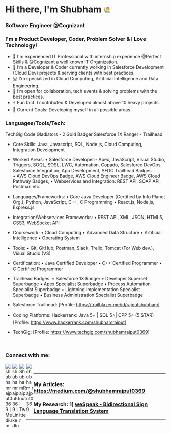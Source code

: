 # Hi there, I'm Shubham <img alt="https://github.com/shubhamrajput0369/requiredstuff/blob/main/boy_waving_hand.gif" width="22px" src="https://github.com/shubhamrajput0369/requiredstuff/blob/main/boy_waving_hand.gif" />

### Software Engineer @Cognizant
### I'm a Product Developer, Coder, Problem Solver & I Love Technology! 

- 🔭 I'm experienced IT Professional with internship experience @Perfect Skills & @Cognizant a well known IT Organization.
- 🌱 I’m a Developer & Coder currently working in Salesforce Development (Cloud Dev) projects & serving clients with best practices.
- 💻 I'm specialized in Cloud Computing, Artificial Intelligence and Data Engineering.
- 👯 I’m open for collaboration, tech events & solving problems with the best practices.
- ⚡ Fun fact: I contributed & Developed almost above 10 heavy projects.
- 🥅 Current Goals: Developing myself in all possible areas.




### Languages/Tools/Tech:
TechGig Code Gladiators - 2 Gold Badger
Salesforce 1X Ranger - Trailhead

- Core Skills: Java, Javascript, SQL, Node.js, Cloud Computing, Integration Development

- Worked Areas:
• Salesforce Developer:- Apex, JavaScript, Visual Studio, Triggers, SOQL, SOSL, LWC, Automation, Copado, Salesforce DevOps, Salesforce Integration, App Development, SFDC Trailhead Badges </br>
• AWS Cloud DevOps Badge, AWS Cloud Engineer Badge, AWS Cloud Pathway Badges,
• Webservices and Integration: REST API, SOAP API, Postman etc.

- Languages/Frameworks:
• Core Java Developer (Certified by Info Planet Org.), Python, JavaScript, C++, C Programming
• React.js, Node.js, Express.js 

- Integration/Webservices Frameworks:
• REST API, XML, JSON, HTML5, CSS3, WebSocket API

- Coursework:
• Cloud Computing  • Advanced Data Structure
• Artificial Intelligence  • Operating System

- Tools:
• Git, GitHub, Postman, Slack, Trello, Tomcat (For Web dev.), Visual Studio (VS)

- Certification:
• Java Certified Developer 
• C++ Certified Programmer 
• C Certified Programmer

- Trailhead Badges:
• Salesforce 1X Ranger
• Developer Superset Superbadge
• Apex Specialist Superbadge
• Process Automation Specialist Superbadge
• Lightning Implementation Specialist Superbadge
• Business Administration Specialist Superbadge

- Salesforce Trailhead:
[Profile: https://trailblazer.me/id/rajputshubham]

- Coding Platforms:
Hackerrank: Java 5⭐ | SQL 5⭐| CPP 5⭐ (5 STAR)
[Profile: https://www.hackerrank.com/shubhamrajput]

- TechGig:
[Profile: https://www.techgig.com/shubhamrajput0369]

<br/>

### Connect with me:

[<img align="left" alt="shubhamrajput0369 | Medium" width="22px" src="https://cdn.jsdelivr.net/npm/simple-icons@v3/icons/medium.svg" />](https://medium.com/@shubhamrajput0369)
[<img align="left" alt="shubhamrajput0369 | LinkedIn" width="22px" src="https://cdn.jsdelivr.net/npm/simple-icons@v3/icons/linkedin.svg" />](https://www.linkedin.com/in/shubhamrajput0369)
[<img align="left" alt="ShubhamRajpuut | Twitter" width="22px" src="https://cdn.jsdelivr.net/npm/simple-icons@v3/icons/twitter.svg" />](https://twitter.com/ShubhamRajpuut)
[<img align="left" alt="shubham.rajput0369" width="22px" src="https://cdn.jsdelivr.net/npm/simple-icons@v3/icons/gmail.svg" />](mailto:shubham.rajput0369@gmail.com)


<br/>

---

### My Articles: https://medium.com/@shubhamrajput0369
### My Research: 1) [weSpeak - Bidirectional Sign Language Translation System](https://www.internationaljournalofspecialeducation.com/submission/index.php/ijse/article/view/240)
---
